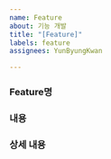 ```yaml
---
name: Feature
about: 기능 개발
title: "[Feature]"
labels: feature
assignees: YunByungKwan

---
```


### Feature명

### 내용

### 상세 내용
